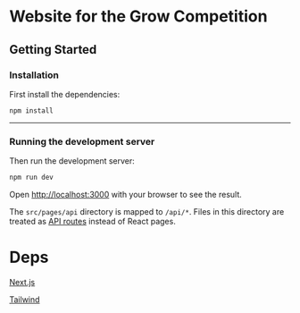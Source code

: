 <!-- TODO: Add ci and status tags -->

# Website for the Grow Competition

<!-- TODO: Add some quick info about grow (Links to Notion and who is responsible) -->

## Getting Started

### Installation

First install the dependencies:

```
npm install
```

---

### Running the development server

Then run the development server:

```bash
npm run dev
```

Open [http://localhost:3000](http://localhost:3000) with your browser to see the result.

The `src/pages/api` directory is mapped to `/api/*`. Files in this directory are treated as [API routes](https://nextjs.org/docs/api-routes/introduction) instead of React pages.

# Deps

[Next.js](https://nextjs.org/)

[Tailwind](https://tailwindcss.com/)
